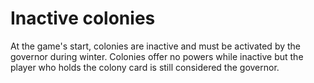 # Inactive colonies
At the game's start, colonies are inactive and must be activated by the governor during winter. Colonies offer no powers while inactive but the player who holds the colony card is still considered the governor.
